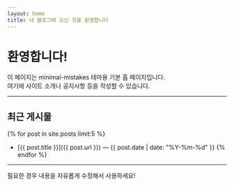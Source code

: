 ```yaml
---
layout: home
title: 내 블로그에 오신 것을 환영합니다
---
```


# 환영합니다!

이 페이지는 minimal-mistakes 테마용 기본 홈 페이지입니다.  
여기에 사이트 소개나 공지사항 등을 작성할 수 있습니다.

---

## 최근 게시물

{% for post in site.posts limit:5 %}
- [{{ post.title }}]({{ post.url }}) — {{ post.date | date: "%Y-%m-%d" }}
{% endfor %}

---

필요한 경우 내용을 자유롭게 수정해서 사용하세요!
